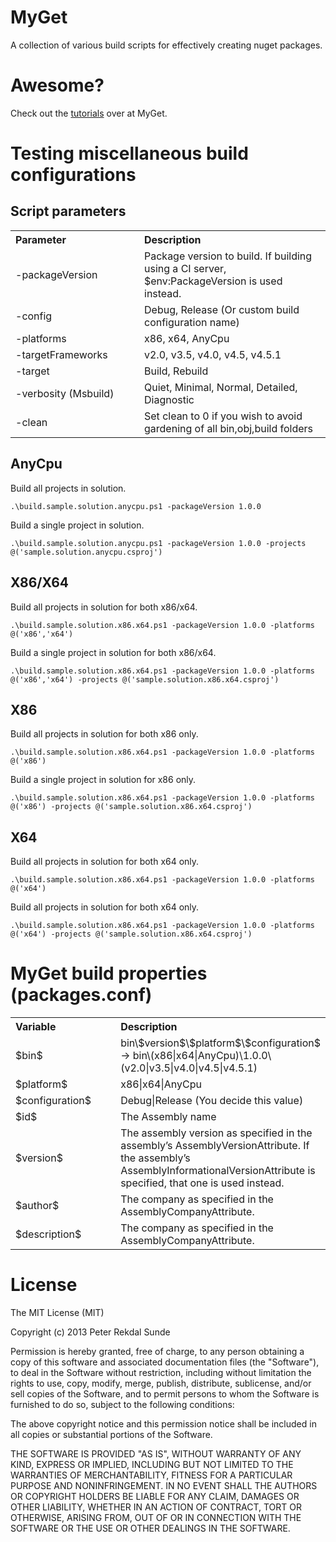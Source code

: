 # MyGet

A collection of various build scripts for effectively creating nuget packages. 

# Awesome?

Check out the [tutorials]() over at MyGet.

# Testing miscellaneous build configurations

Script parameters
---
<table border="0" cellpadding="3" cellspacing="0" width="90%">
    <tr>
        <th align="left" width="190">
            Parameter
        </th>
        <th align="left">
            Description
        </th>
    </tr>
	  <tr>
        <td>-packageVersion</td>
        <td>
            Package version to build. If building using a CI server, $env:PackageVersion is used instead.
        </td>
    </tr>
    <tr>
        <td>-config</td>
        <td>
            Debug, Release (Or custom build configuration name)
        </td>
    </tr>
    <tr>
        <td>-platforms</td>
        <td>
            x86, x64, AnyCpu 
        </td>
    </tr>
    <tr>
        <td>-targetFrameworks</td>
        <td>
            v2.0, v3.5, v4.0, v4.5, v4.5.1
        </td>
    </tr>
    <tr>
        <td>-target</td>
        <td>
            Build, Rebuild
        </td>
    </tr>
    <tr>
        <td>-verbosity (Msbuild)</td>
        <td>
            Quiet, Minimal, Normal, Detailed, Diagnostic
        </td>
    </tr>
    <tr>
        <td>-clean</td>
        <td>
            Set clean to 0 if you wish to avoid gardening of all bin,obj,build folders
        </td>
    </tr>
</table>

AnyCpu
---

Build all projects in solution.

```
.\build.sample.solution.anycpu.ps1 -packageVersion 1.0.0
```

Build a single project in solution.

```
.\build.sample.solution.anycpu.ps1 -packageVersion 1.0.0 -projects @('sample.solution.anycpu.csproj') 
```

X86/X64
---

Build all projects in solution for both x86/x64.

```
.\build.sample.solution.x86.x64.ps1 -packageVersion 1.0.0 -platforms @('x86','x64')
```

Build a single project in solution for both x86/x64.

```
.\build.sample.solution.x86.x64.ps1 -packageVersion 1.0.0 -platforms @('x86','x64') -projects @('sample.solution.x86.x64.csproj') 
```

X86
---

Build all projects in solution for both x86 only.

```
.\build.sample.solution.x86.x64.ps1 -packageVersion 1.0.0 -platforms @('x86')
```

Build a single project in solution for x86 only.

```
.\build.sample.solution.x86.x64.ps1 -packageVersion 1.0.0 -platforms @('x86') -projects @('sample.solution.x86.x64.csproj') 
```

X64
---

Build all projects in solution for both x64 only.

```
.\build.sample.solution.x86.x64.ps1 -packageVersion 1.0.0 -platforms @('x64')
```

Build all projects in solution for both x64 only.

```
.\build.sample.solution.x86.x64.ps1 -packageVersion 1.0.0 -platforms @('x64') -projects @('sample.solution.x86.x64.csproj') 
```

MyGet build properties (packages.conf)
============================
<table border="0" cellpadding="3" cellspacing="0" width="90%">
    <tr>
        <th align="left" width="190">
            Variable
        </th>
        <th align="left">
            Description
        </th>
    </tr>
	  <tr>
        <td>$bin$</td>
        <td>
            bin\$version$\$platform$\$configuration$ -> bin\(x86|x64|AnyCpu)\1.0.0\(v2.0|v3.5|v4.0|v4.5|v4.5.1)
        </td>
    </tr>
	  <tr>
        <td>$platform$</td>
        <td>x86|x64|AnyCpu</td>
    </tr>
	  <tr>
        <td>$configuration$</td>
        <td>Debug|Release (You decide this value)</td>
    </tr>
	  <tr>
        <td>$id$</td>
        <td>The Assembly name</td>
    </tr>
	  <tr>
        <td>$version$</td>
        <td>The assembly version as specified in the assembly’s AssemblyVersionAttribute. If the assembly’s AssemblyInformationalVersionAttribute is specified, that one is used instead.</td>
    </tr>
	  <tr>
        <td>$author$</td>
        <td>The company as specified in the AssemblyCompanyAttribute.</td>
    </tr>
	  <tr>
        <td>$description$</td>
        <td>The company as specified in the AssemblyCompanyAttribute.</td>
    </tr>
</tr>
</table>

# License

The MIT License (MIT)

Copyright (c) 2013 Peter Rekdal Sunde

Permission is hereby granted, free of charge, to any person obtaining a copy of
this software and associated documentation files (the "Software"), to deal in
the Software without restriction, including without limitation the rights to
use, copy, modify, merge, publish, distribute, sublicense, and/or sell copies of
the Software, and to permit persons to whom the Software is furnished to do so,
subject to the following conditions:

The above copyright notice and this permission notice shall be included in all
copies or substantial portions of the Software.

THE SOFTWARE IS PROVIDED "AS IS", WITHOUT WARRANTY OF ANY KIND, EXPRESS OR
IMPLIED, INCLUDING BUT NOT LIMITED TO THE WARRANTIES OF MERCHANTABILITY, FITNESS
FOR A PARTICULAR PURPOSE AND NONINFRINGEMENT. IN NO EVENT SHALL THE AUTHORS OR
COPYRIGHT HOLDERS BE LIABLE FOR ANY CLAIM, DAMAGES OR OTHER LIABILITY, WHETHER
IN AN ACTION OF CONTRACT, TORT OR OTHERWISE, ARISING FROM, OUT OF OR IN
CONNECTION WITH THE SOFTWARE OR THE USE OR OTHER DEALINGS IN THE SOFTWARE.
